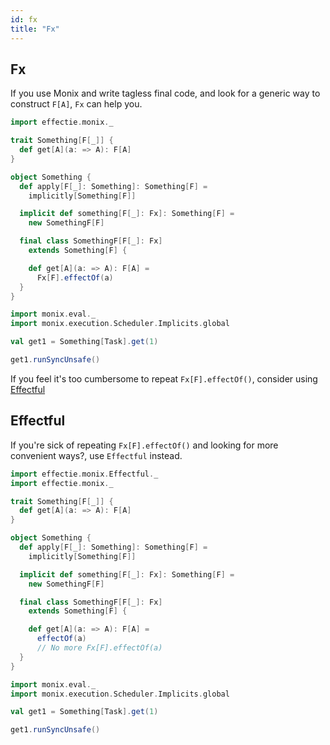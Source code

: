 ```yaml
---
id: fx
title: "Fx"
---
```


## Fx

If you use Monix and write tagless final code, and look for a generic way to construct `F[A]`, `Fx` can help you.

```scala mdoc:reset-object
import effectie.monix._

trait Something[F[_]] {
  def get[A](a: => A): F[A]
}

object Something {
  def apply[F[_]: Something]: Something[F] =
    implicitly[Something[F]]

  implicit def something[F[_]: Fx]: Something[F] =
    new SomethingF[F]

  final class SomethingF[F[_]: Fx]
    extends Something[F] {

    def get[A](a: => A): F[A] =
      Fx[F].effectOf(a)
  }
}

import monix.eval._
import monix.execution.Scheduler.Implicits.global

val get1 = Something[Task].get(1)

get1.runSyncUnsafe()
```

If you feel it's too cumbersome to repeat `Fx[F].effectOf()`, consider using [Effectful](#effectful)


## Effectful

If you're sick of repeating `Fx[F].effectOf()` and looking for more convenient ways?, use `Effectful` instead.

```scala mdoc:reset-object
import effectie.monix.Effectful._
import effectie.monix._

trait Something[F[_]] {
  def get[A](a: => A): F[A]
}

object Something {
  def apply[F[_]: Something]: Something[F] =
    implicitly[Something[F]]

  implicit def something[F[_]: Fx]: Something[F] =
    new SomethingF[F]

  final class SomethingF[F[_]: Fx]
    extends Something[F] {

    def get[A](a: => A): F[A] =
      effectOf(a)
      // No more Fx[F].effectOf(a)
  }
}

import monix.eval._
import monix.execution.Scheduler.Implicits.global

val get1 = Something[Task].get(1)

get1.runSyncUnsafe()
```
